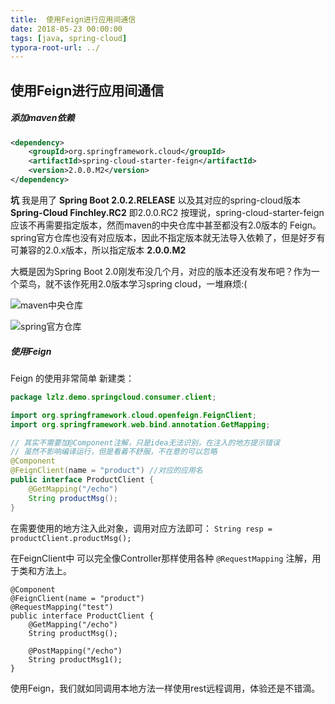 ```yaml
---
title:  使用Feign进行应用间通信
date: 2018-05-23 00:00:00
tags: [java, spring-cloud]
typora-root-url: ../
---
```


## 使用Feign进行应用间通信

##### 添加maven依赖
```xml
<dependency>
    <groupId>org.springframework.cloud</groupId>
    <artifactId>spring-cloud-starter-feign</artifactId>
    <version>2.0.0.M2</version>
</dependency>
```
**坑** 
我是用了 **Spring Boot 2.0.2.RELEASE**  以及其对应的spring-cloud版本 **Spring-Cloud Finchley.RC2** 即2.0.0.RC2
按理说，spring-cloud-starter-feign 应该不再需要指定版本，然而maven的中央仓库中甚至都没有2.0版本的 Feign。spring官方仓库也没有对应版本，因此不指定版本就无法导入依赖了，但是好歹有可兼容的2.0.x版本，所以指定版本 **2.0.0.M2** 

大概是因为Spring Boot 2.0刚发布没几个月，对应的版本还没有发布吧？作为一个菜鸟，就不该作死用2.0版本学习spring cloud，一堆麻烦:(

![maven中央仓库](https://upload-images.jianshu.io/upload_images/3867641-30328eaf1c0a8a05.png?imageMogr2/auto-orient/strip%7CimageView2/2/w/1240)

![spring官方仓库](https://upload-images.jianshu.io/upload_images/3867641-d9745dbf1964ad6a.png?imageMogr2/auto-orient/strip%7CimageView2/2/w/1240)

##### 使用Feign
Feign 的使用非常简单
新建类：
```java
package lzlz.demo.springcloud.consumer.client;

import org.springframework.cloud.openfeign.FeignClient;
import org.springframework.web.bind.annotation.GetMapping;

// 其实不需要加@Component注解，只是idea无法识别，在注入的地方提示错误
// 虽然不影响编译运行，但是看着不舒服，不在意的可以忽略
@Component  
@FeignClient(name = "product") //对应的应用名
public interface ProductClient {
    @GetMapping("/echo")
    String productMsg();
}
```
在需要使用的地方注入此对象，调用对应方法即可：
```String resp = productClient.productMsg();```

在FeignClient中 可以完全像Controller那样使用各种 ```@RequestMapping``` 注解，用于类和方法上。
```
@Component
@FeignClient(name = "product")
@RequestMapping("test")
public interface ProductClient {
    @GetMapping("/echo")
    String productMsg();

    @PostMapping("/echo")
    String productMsg1();
}
```
使用Feign，我们就如同调用本地方法一样使用rest远程调用，体验还是不错滴。
